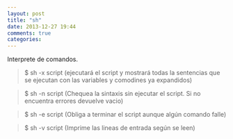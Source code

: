 ```yaml
---
layout: post
title: "sh"
date: 2013-12-27 19:44
comments: true
categories: 
---
```

Interprete de comandos.

>$ sh -x script (ejecutará el script y mostrará todas la sentencias que se ejecutan con las variables y comodines ya expandidos)

>$ sh -n script (Chequea la sintaxis sin ejecutar el script. Si no encuentra errores devuelve vacio)

>$ sh -e script (Obliga a terminar el script aunque algún comando falle)

>$ sh -v script (Imprime las lineas de entrada según se leen)

